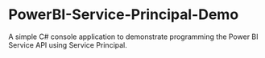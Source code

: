 # PowerBI-Service-Principal-Demo
A simple C# console application to demonstrate programming the Power BI Service API using Service Principal.
